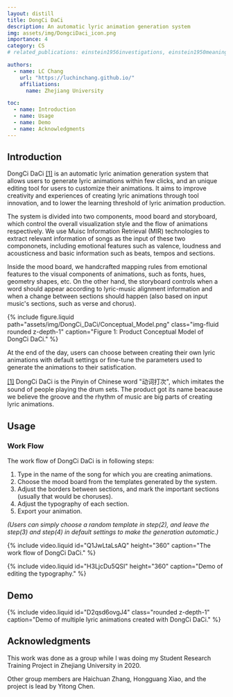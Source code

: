 ```yaml
---
layout: distill
title: DongCi DaCi
description: An automatic lyric animation generation system
img: assets/img/DongciDaci_icon.png
importance: 4
category: CS
# related_publications: einstein1956investigations, einstein1950meaning

authors:
  - name: LC Chang
    url: "https://luchinchang.github.io/"
    affiliations:
      name: Zhejiang University

toc:
  - name: Introduction
  - name: Usage
  - name: Demo
  - name: Acknowledgments
---
```


## Introduction

DongCi DaCi <a id="name-link" href="#naming-origin">[1]</a> is an automatic lyric animation generation system that allows users to generate lyric animations within few clicks, and an unique editing tool for users to customize their animations. It aims to improve creativity and experiences of creating lyric animations through tool innovation, and to lower the learning threshold of lyric animation production.

The system is divided into two components, mood board and storyboard, which control the overall visualization style and the flow of animations respectively. We use Muisc Information Retrieval (MIR) technologies to extract relevant information of songs as the input of these two compononets, including emotional features such as valence, loudness and acousticness and basic information such as beats, tempos and sections.

Inside the mood board, we handcrafted mapping rules from emotional features to the visual components of animations, such as fonts, hues, geometry shapes, etc. On the other hand, the storyboard controls when a word should appear according to lyric-music alignment information and when a change between sections should happen (also based on input music's sections, such as verse and chorus).

{% include figure.liquid path="assets/img/DongCi_DaCi/Conceptual_Model.png" class="img-fluid rounded z-depth-1" caption="Figure 1: Product Conceptual Model of DongCi DaCi." %}

At the end of the day, users can choose between creating their own lyric animations with default settings or fine-tune the parameters used to generate the animations to their satisfication.

<p style="font-size: 14px;" id="naming-origin" >
  <a id="naming-origin" href="#name-link">[1]</a> DongCi DaCi is the Pinyin of Chinese word "动词打次", which imitates the sound of people playing the drum sets. The product got its name beacause we believe the groove and the rhythm of music are big parts of creating lyric animations.
</p>

## Usage

### Work Flow

The work flow of DongCi DaCi is in following steps:

1. Type in the name of the song for which you are creating animations.
2. Choose the mood board from the templates generated by the system.
3. Adjust the borders between sections, and mark the important sections (usually that would be choruses).
4. Adjust the typography of each section.
5. Export your animation.

<i>(Users can simply choose a random template in step(2), and leave the step(3) and step(4) in default settings to make the generation automatic.)</i>

{% include video.liquid id="Q1JwLtaLsAQ" height="360" caption="The work flow of DongCi DaCi." %}

{% include video.liquid id="H3LjcDu5QSI" height="360" caption="Demo of editing the typography." %}

## Demo

{% include video.liquid id="D2qsd6ovgJ4" class="rounded z-depth-1" caption="Demo of multiple lyric animations created with DongCi DaCi." %}

## Acknowledgments

This work was done as a group while I was doing my Student Research Training Project in Zhejiang University in 2020.

Other group members are Haichuan Zhang, Hongguang Xiao, and the project is lead by Yitong Chen.
